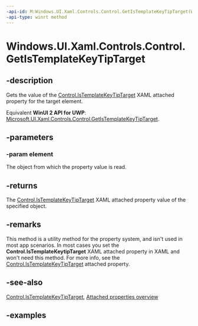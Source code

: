 ```yaml
---
-api-id: M:Windows.UI.Xaml.Controls.Control.GetIsTemplateKeyTipTarget(Windows.UI.Xaml.DependencyObject)
-api-type: winrt method
---
```


<!-- Method syntax.
public bool Control.GetIsTemplateKeyTipTarget(DependencyObject element)
-->

# Windows.UI.Xaml.Controls.Control.GetIsTemplateKeyTipTarget

## -description
Gets the value of the [Control.IsTemplateKeyTipTarget](control_istemplatekeytiptarget.md) XAML attached property for the target element.

Equivalent **WinUI 2 API for UWP**: [Microsoft.UI.Xaml.Controls.Control.GetIsTemplateKeyTipTarget](/windows/winui/api/microsoft.ui.xaml.controls.control.getistemplatekeytiptarget).

## -parameters
### -param element
The object from which the property value is read.

## -returns
The [Control.IsTemplateKeyTipTarget](control_istemplatekeytiptarget.md) XAML attached property value of the specified object.

## -remarks
This method is a utility method for the property system, and isn't used in most app scenarios. In most cases you set the **Control.IsTemplateKeytipTarget** XAML attached property in XAML and won't need this method. For more info, see the [Control.IsTemplateKeyTipTarget](control_istemplatekeytiptarget.md) attached property.

## -see-also

[Control.IsTemplateKeyTipTarget](control_istemplatekeytiptarget.md), [Attached properties overview](/windows/uwp/xaml-platform/attached-properties-overview)

## -examples
